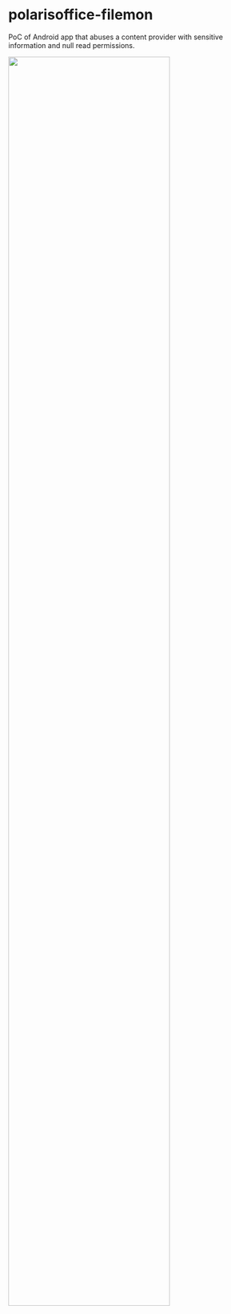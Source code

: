 polarisoffice-filemon
=====================

PoC of Android app that abuses a content provider with sensitive information and null read permissions.

<img style="float:center;width:80%" src="https://raw.github.com/cldrn/polarisoffice-filemon/master/polaris_recent_files.png" />
